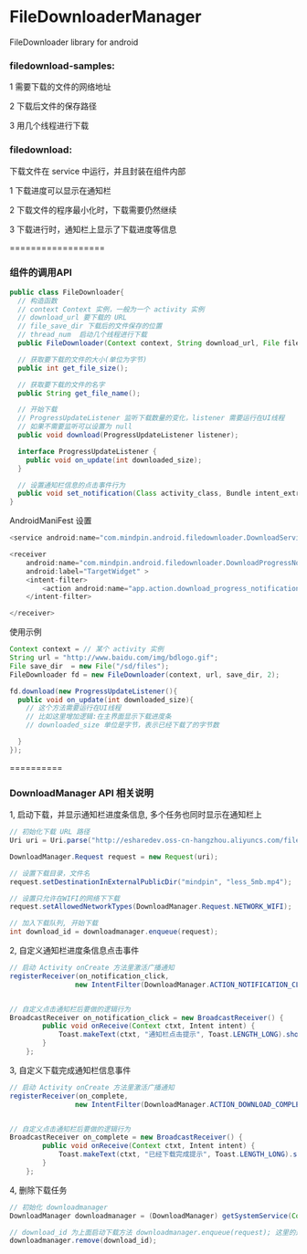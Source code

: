 FileDownloaderManager
=====================

FileDownloader library for android



### filedownload-samples: 

1 需要下载的文件的网络地址<br>

2 下载后文件的保存路径<br>

3 用几个线程进行下载<br>



### filedownload:

下载文件在 service 中运行，并且封装在组件内部

1 下载进度可以显示在通知栏 <br>

2 下载文件的程序最小化时，下载需要仍然继续 <br>

3 下载进行时，通知栏上显示了下载进度等信息




==================

### 组件的调用API

```java
public class FileDownloader{
  // 构造函数
  // context Context 实例，一般为一个 activity 实例
  // download_url 要下载的 URL
  // file_save_dir 下载后的文件保存的位置
  // thread_num  启动几个线程进行下载
  public FileDownloader(Context context, String download_url, File file_save_dir, int thread_num);

  // 获取要下载的文件的大小(单位为字节)
  public int get_file_size();

  // 获取要下载的文件的名字
  public String get_file_name();

  // 开始下载
  // ProgressUpdateListener 监听下载数量的变化，listener 需要运行在UI线程
  // 如果不需要监听可以设置为 null
  public void download(ProgressUpdateListener listener);

  interface ProgressUpdateListener {
    public void on_update(int downloaded_size);
  }

  // 设置通知栏信息的点击事件行为
  public void set_notification(Class activity_class, Bundle intent_extras);
}
```



AndroidManiFest 设置
```java
<service android:name="com.mindpin.android.filedownloader.DownloadService" />

<receiver
    android:name="com.mindpin.android.filedownloader.DownloadProgressNotificationWidget"
    android:label="TargetWidget" >
    <intent-filter>
        <action android:name="app.action.download_progress_notification_widget" />
    </intent-filter>

</receiver>
```

使用示例

```java
Context context = // 某个 activity 实例
String url = "http://www.baidu.com/img/bdlogo.gif";
File save_dir  = new File("/sd/files");
FileDownloader fd = new FileDownloader(context, url, save_dir, 2);

fd.download(new ProgressUpdateListener(){
  public void on_update(int downloaded_size){
    // 这个方法需要运行在UI线程
    // 比如这里增加逻辑:在主界面显示下载进度条
    // downloaded_size 单位是字节，表示已经下载了的字节数

  }
});

```

==========




### DownloadManager API 相关说明

1, 启动下载，并显示通知栏进度条信息, 多个任务也同时显示在通知栏上

```java
// 初始化下载 URL 路径
Uri uri = Uri.parse("http://esharedev.oss-cn-hangzhou.aliyuncs.com/file/%E5%9B%BE%E7%89%87%E6%94%BE%E5%A4%A7%E7%BC%A9%E5%B0%8F%E6%97%8B%E8%BD%AC.mp4");

DownloadManager.Request request = new Request(uri);

// 设置下载目录，文件名
request.setDestinationInExternalPublicDir("mindpin", "less_5mb.mp4");

// 设置只允许在WIFI的网络下下载
request.setAllowedNetworkTypes(DownloadManager.Request.NETWORK_WIFI);

// 加入下载队列, 开始下载
int download_id = downloadmanager.enqueue(request);
```

2, 自定义通知栏进度条信息点击事件

```java
// 启动 Activity onCreate 方法里激活广播通知
registerReceiver(on_notification_click,
                new IntentFilter(DownloadManager.ACTION_NOTIFICATION_CLICKED));


// 自定义点击通知栏后要做的逻辑行为
BroadcastReceiver on_notification_click = new BroadcastReceiver() {
        public void onReceive(Context ctxt, Intent intent) {
            Toast.makeText(ctxt, "通知栏点击提示", Toast.LENGTH_LONG).show();
        }
    };
```



3, 自定义下载完成通知栏信息事件

```java
// 启动 Activity onCreate 方法里激活广播通知
registerReceiver(on_complete,
                new IntentFilter(DownloadManager.ACTION_DOWNLOAD_COMPLETE));


// 自定义点击通知栏后要做的逻辑行为
BroadcastReceiver on_complete = new BroadcastReceiver() {
        public void onReceive(Context ctxt, Intent intent) {
            Toast.makeText(ctxt, "已经下载完成提示", Toast.LENGTH_LONG).show();
        }
    };
```


4, 删除下载任务

```java
// 初始化 downloadmanager
DownloadManager downloadmanager = (DownloadManager) getSystemService(Context.DOWNLOAD_SERVICE);

// download_id 为上面启动下载方法 downloadmanager.enqueue(request); 这里的返回值
downloadmanager.remove(download_id);
```




